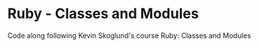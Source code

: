 # Ruby - Classes and Modules

Code along following Kevin Skoglund's course Ruby: Classes and Modules

